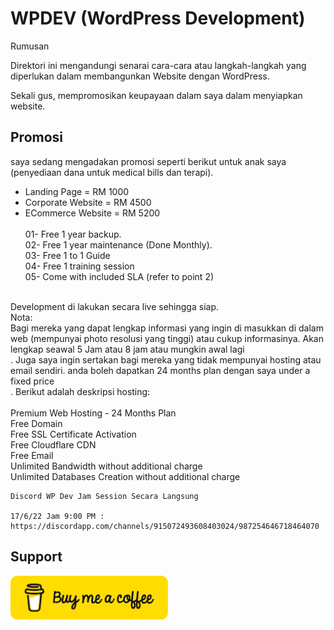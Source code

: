 # WPDEV (WordPress Development) 

Rumusan

Direktori ini mengandungi senarai cara-cara atau langkah-langkah yang diperlukan dalam membangunkan Website dengan WordPress. 

Sekali gus, mempromosikan keupayaan dalam saya dalam menyiapkan website.

## Promosi

saya sedang mengadakan promosi seperti berikut untuk anak saya (penyediaan dana untuk medical bills dan terapi).
- Landing Page = RM 1000
- Corporate Website = RM 4500
- ECommerce Website = RM 5200 
<br /><br />
01- Free 1 year backup.<br />
02- Free 1 year maintenance (Done Monthly).<br />
03- Free 1 to 1  Guide <br />
04- Free 1 training session<br />
05- Come with included SLA (refer to point 2)<br />
<br />
Development di lakukan secara live sehingga siap.
<br />
Nota:<br /> 
Bagi mereka yang dapat lengkap informasi yang ingin di masukkan di dalam web (mempunyai photo resolusi yang tinggi) atau cukup informasinya. Akan lengkap seawal 5 Jam atau 8 jam atau mungkin awal lagi<br />.
Juga saya ingin sertakan bagi mereka yang tidak mempunyai hosting atau email sendiri.
anda boleh dapatkan 24 months plan dengan saya under a fixed price<br />.
Berikut adalah deskripsi hosting: <br />
<br />
Premium Web Hosting - 24 Months Plan<br /> 
Free Domain <br />
Free SSL Certificate Activation<br />
Free Cloudflare CDN<br />
Free Email<br />
Unlimited Bandwidth without additional charge<br />
Unlimited Databases Creation without additional charge<br />

```
Discord WP Dev Jam Session Secara Langsung

17/6/22 Jam 9:00 PM : https://discordapp.com/channels/915072493608403024/987254646718464070

```

## Support
<a href="https://buymeacoffee.com/jojaafar">
  <img style="width: 50%; height: 50%;" src="https://github.com/harimau99/teratak-repo/blob/main/Najoe/assets/img/bmc-button.png"> 
</a>
